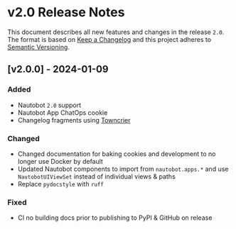 # v2.0 Release Notes

This document describes all new features and changes in the release `2.0`. The format is based on [Keep a Changelog](https://keepachangelog.com/en/1.0.0/) and this project adheres to [Semantic Versioning](https://semver.org/spec/v2.0.0.html).

## [v2.0.0] - 2024-01-09

### Added

- Nautobot `2.0` support
- Nautobot App ChatOps cookie
- Changelog fragments using [Towncrier](https://towncrier.readthedocs.io/en/stable/tutorial.html)

### Changed

- Changed documentation for baking cookies and development to no longer use Docker by default
- Updated Nautobot components to import from `nautobot.apps.*` and use `NautobotUIViewSet` instead of individual views & paths
- Replace `pydocstyle` with `ruff`

### Fixed

- CI no building docs prior to publishing to PyPI & GitHub on release
